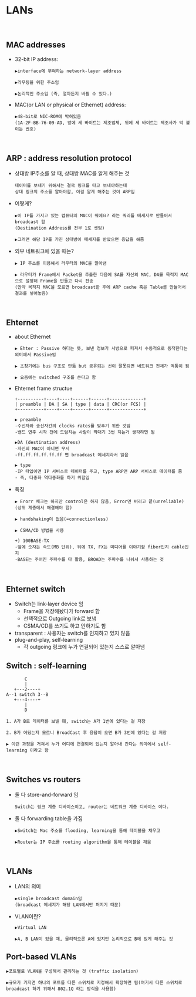 LANs
========

<br/>

MAC addresses
----------
* 32-bit IP address:
  ```
  ▶interface에 부여하는 network-layer address

  ▶라우팅을 위한 주소임

  ▶논리적인 주소임 (즉, 얼마든지 바뀔 수 있다.)
  ```

* MAC(or LAN or physical or Ethernet) address:
  ```
  ▶48-bit로 NIC-ROM에 박혀있음
  (1A-2F-BB-76-09-AD, 앞에 세 바이트는 제조업체, 뒤에 세 바이트는 제조사가 막 붙이는 번호)
  ```

<br/>

ARP : address resolution protocol
----------------------------
* 상대방 IP주소를 알 때, 상대방 MAC를 알게 해주는 것 
  ```
  데이터를 보내기 위해서는 결국 링크를 타고 보내야하는데
  상대 링크의 주소를 알아야함, 이걸 알게 해주는 것이 ARP임
  ```

* 어떻게?
  ```
  ▶이 IP를 가지고 있는 컴퓨터의 MAC이 뭐에요? 라는 쿼리를 메세지로 만들어서 broadcast 함
  (Destination Address를 전부 1로 셋팅)

  ▶그러면 해당 IP를 가진 상대방이 메세지를 받았으면 응답을 해줌
  ```

* 외부 네트워크에 있을 때는?
  ```
  ▶ IP 주소를 이용해서 라우터의 MAC을 알아냄

  ▶ 라우터가 Frame에서 Packet을 추출한 다음에 SA를 자신의 MAC, DA를 목적지 MAC으로 설정해 Frame을 만들고 다시 전송
  (만약 목적지 MAC을 모르면 broadcast한 후에 ARP cache 혹은 Table를 만들어서 결과를 넣어놓음)
  ```


<br/>

Ehternet
------------
* about Ethernet
  ```
  ▶ Ehter : Passive 하다는 뜻, 보낸 정보가 사방으로 퍼져서 수동적으로 동작한다는 의미에서 Passive임

  ▶ 초창기에는 bus 구조로 만듦 but 공유되는 선이 잘못되면 네트워크 전체가 먹통이 됨

  ▶ 요즘에는 switched 구조를 쓴다고 함
  ```

* Ehternet frame structue
  ```
  +----------+----+----+------+------+-------------+
  | preamble | DA | SA | type | data | CRC(or FCS) |
  +----------+----+----+------+------+-------------+

  ▶ preamble
  -수신자와 송신자간의 clocks rates를 맞추기 위한 것임
  -밴드 연주 시작 전에 드럼치는 사람이 짝대기 3번 치는거 생각하면 됨

  ▶DA (destination address)
  -자신의 MAC이 아니면 무시
  -ff.ff.ff.ff.ff.ff 면 broadcast 메세지라서 읽음

  ▶ type
  -IP 타입이면 IP 서비스로 데이터를 주고, type ARP면 ARP 서비스로 데이터를 줌
  - 즉, 다중화 역다중화를 하기 위함임
  ```

* 특징
  ```
  ▶ Erorr 체크는 하지만 control은 하지 않음, Error면 버리고 끝(unreliable)
  (상위 계층에서 해결해야 함)

  ▶ handshaking이 없음(=connectionless)

  ▶ CSMA/CD 방법을 사용

  +) 100BASE-TX
  -앞에 숫자는 속도(MB 단위), 뒤에 TX, FX는 미디어를 이야기함 fiber인지 cable인지
  -BASE는 주어진 주파수를 다 활용, BROAD는 주파수를 나눠서 사용하는 것
  ```


<br/>

Ehternet switch
-----------------
* Switch는 link-layer device 임
  - Frame을 저장해놨다가 forward 함
  - 선택적으로 Outgoing link로 보냄
  - CSMA/CD를 쓰기도 하고 안하기도 함
* transparent : 사용자는 switch를 인지하고 있지 않음
* plug-and-play, self-learning
  - 각 outgoing 링크에 누가 연결되어 있는지 스스로 알아냄


Switch : self-learning
----------------------
```
       C
       |
   +---2----+
A--1 switch 3--B
   +---4----+
       |
       D

1. A가 B로 데이터를 보낼 떄, switch는 A가 1번에 있다는 걸 저장

2. B가 어딨는지 모르니 BroadCast 후 응답이 오면 B가 3번에 있다는 걸 저장

▶ 이런 과정을 거쳐서 누가 어디에 연결되어 있는지 알아내 간다는 의미에서 self-learning 이라고 함
```

<br/>

Switches vs routers
---------------
* 둘 다 store-and-forward 임
  ```
  Switch는 링크 계층 디바이스이고, router는 네트워크 계층 디바이스 이다.
  ```

* 둘 다 forwarding table을 가짐
  ```
  ▶Switch는 Mac 주소를 flooding, learning을 통해 테이블을 채우고

  ▶Router는 IP 주소를 routing algorithm을 통해 테이블을 채움
  ```

<br/>

VLANs
--------------
* LAN의 의미
  ```
  ▶single broadcast domain임
  (broadcast 메세지가 해당 LAN에서만 퍼지기 때문)
  ```

* VLAN이란?
  ```
  ▶Virtual LAN

  ▶A, B LAN이 있을 때, 물리적으론 A에 있지만 논리적으로 B에 있게 해주는 것
  ```


Port-based VLANs
------------------
```
▶포트별로 VLAN을 구성해서 관리하는 것 (traffic isolation)

▶규모가 커지면 하나의 포트를 다른 스위치로 지정해서 확장하면 됨(여기서 다른 스위치로 broadcast 하기 위해서 802.1Q 라는 방식을 사용함)
```